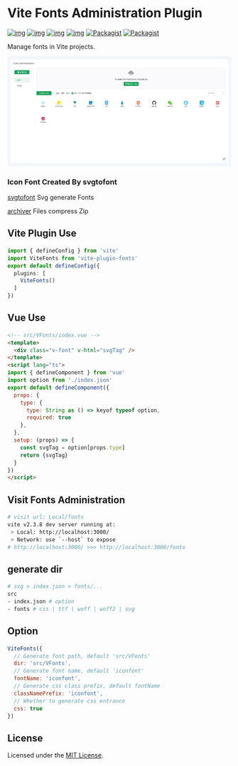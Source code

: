 # Vite Fonts Administration Plugin

[![img](https://camo.githubusercontent.com/db142803b957437c04073937d4b86d5178015ea2d361fde665b816d0d7887521/68747470733a2f2f696d672e736869656c64732e696f2f6769746875622f6973737565732f7569776a732f66696c652d69636f6e732e737667)](https://github.com/TuiMao233/vite-plugin-fonts/issues) [![img](https://camo.githubusercontent.com/315da233bee98f089df489bceb78be0820f71972f91689ecbd5f13aa86df72e6/68747470733a2f2f696d672e736869656c64732e696f2f6769746875622f666f726b732f7569776a732f66696c652d69636f6e732e737667)](https://github.com/uiwjs/file-icons/network) [![img](https://camo.githubusercontent.com/72fcee2f208c0487ec2b0b9614db6e248dab749200d1ad2fdee1ea4363ca51d6/68747470733a2f2f696d672e736869656c64732e696f2f6769746875622f73746172732f7569776a732f66696c652d69636f6e732e737667)](https://github.com/TuiMao233/vite-plugin-fonts/stargazers) [![img](https://camo.githubusercontent.com/284011cbc153249237c388c0b573cc61634720f0e349b08d3aa81905265cb20a/68747470733a2f2f696d672e736869656c64732e696f2f6769746875622f72656c656173652f7569776a732f66696c652d69636f6e732e737667)](https://github.com/TuiMao233/vite-plugin-fonts/releases) [![Packagist](https://camo.githubusercontent.com/fa1864b36b4dcac8ad41229db578e7059c58d5cef4561418d2018d5959abcc59/68747470733a2f2f696d672e736869656c64732e696f2f6475622f6c2f766962652d642e737667)](https://github.com/TuiMao233/vite-plugin-fonts) [![Packagist](https://camo.githubusercontent.com/56978eb13d652fe39ad9535dcf486cd12f556edf9e3cc5af50b39337aae747be/68747470733a2f2f696d672e736869656c64732e696f2f6e706d2f762f407569772f66696c652d69636f6e732e737667)](https://www.npmjs.com/package/vite-plugin-fonts)

Manage fonts in Vite projects.

![view](images/view.png)

### Icon Font Created By svgtofont

[svgtofont](https://github.com/jaywcjlove/svgtofont#readme) Svg generate Fonts

[archiver](https://github.com/archiverjs/node-archiver) Files compress Zip

## Vite Plugin Use

~~~typescript
import { defineConfig } from 'vite'
import ViteFonts from 'vite-plugin-fonts'
export default defineConfig({
  plugins: [
    ViteFonts()
  ]
})
~~~

## Vue Use

~~~html
<!-- src/VFonts/index.vue -->
<template>
  <div class="v-font" v-html="svgTag" />
</template>
<script lang="ts">
import { defineComponent } from 'vue'
import option from './index.json'
export default defineComponent({
  props: {
    type: {
      type: String as () => keyof typeof option,
      required: true
    },
  },
  setup: (props) => {
    const svgTag = option[props.type]
    return {svgTag}
  }
})
</script>
~~~

## Visit Fonts Administration

~~~sh
# visit url: Local/fonts
vite v2.3.8 dev server running at:
 > Local: http://localhost:3000/
 > Network: use `--host` to expose
# http://localhost:3000/ >>> http://localhost:3000/fonts
~~~

## generate dir

~~~sh
# svg > index.json > fonts/...
src
- index.json # option
- fonts # css | ttf | woff | woff2 | svg
~~~

## Option

~~~js
ViteFonts({
  // Generate font path, default 'src/VFonts'
  dir: 'src/VFonts',
  // Generate font name, default 'iconfont'
  fontName: 'iconfont',
  // Generate css class prefix, default fontName
  classNamePrefix: 'iconfont',
  // Whether to generate css entrance
  css: true
})
~~~

## License

Licensed under the [MIT License](https://opensource.org/licenses/MIT).

